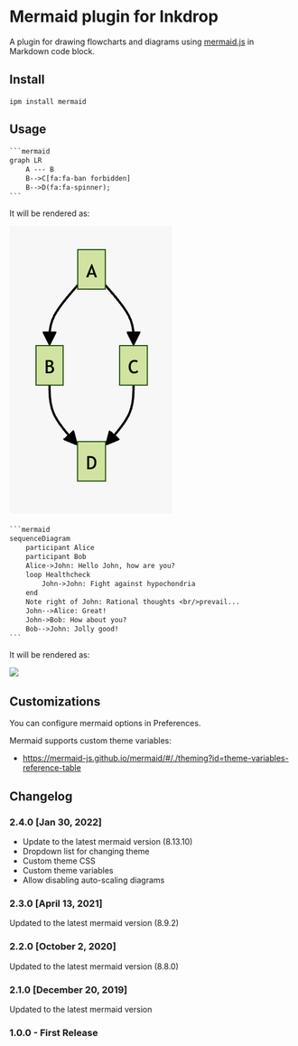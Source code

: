 # Mermaid plugin for Inkdrop

A plugin for drawing flowcharts and diagrams using [mermaid.js](https://mermaidjs.github.io/) in Markdown code block.

## Install

```shell
ipm install mermaid
```

## Usage

    ```mermaid
    graph LR
        A --- B
        B-->C[fa:fa-ban forbidden]
        B-->D(fa:fa-spinner);
    ```

It will be rendered as:

![](https://github.com/inkdropapp/inkdrop-mermaid/raw/master/docs/images/example-01.png)

    ```mermaid
    sequenceDiagram
        participant Alice
        participant Bob
        Alice->John: Hello John, how are you?
        loop Healthcheck
            John->John: Fight against hypochondria
        end
        Note right of John: Rational thoughts <br/>prevail...
        John-->Alice: Great!
        John->Bob: How about you?
        Bob-->John: Jolly good!
    ```

It will be rendered as:

![](https://github.com/inkdropapp/inkdrop-mermaid/raw/master/docs/images/example-02.png)

## Customizations

You can configure mermaid options in Preferences.

Mermaid supports custom theme variables:

* https://mermaid-js.github.io/mermaid/#/./theming?id=theme-variables-reference-table

## Changelog

### 2.4.0 [Jan 30, 2022]

- Update to the latest mermaid version (8.13.10)
- Dropdown list for changing theme
- Custom theme CSS
- Custom theme variables
- Allow disabling auto-scaling diagrams

### 2.3.0 [April 13, 2021]

Updated to the latest mermaid version (8.9.2)

### 2.2.0 [October 2, 2020]

Updated to the latest mermaid version (8.8.0)

### 2.1.0 [December 20, 2019]

Updated to the latest mermaid version

### 1.0.0 - First Release
